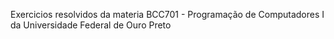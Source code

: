 Exercicios resolvidos da materia BCC701 - Programação de Computadores I da Universidade Federal de Ouro Preto
